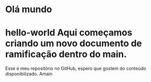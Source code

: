 # Olá mundo
hello-world
Aqui começamos criando um novo documento de ramificação dentro do main.
=======
Esse é meu repositório no GitHub, espero que gostem do conteúdo disponibilizado.
Amain
